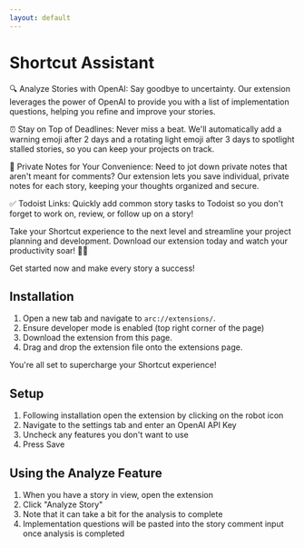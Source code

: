 ```yaml
---
layout: default
---
```


# Shortcut Assistant 

🔍 Analyze Stories with OpenAI: Say goodbye to uncertainty. Our extension leverages the power of OpenAI to provide you with a list of implementation questions, helping you refine and improve your stories.

⏰ Stay on Top of Deadlines: Never miss a beat. We'll automatically add a warning emoji after 2 days and a rotating light emoji after 3 days to spotlight stalled stories, so you can keep your projects on track.

📝 Private Notes for Your Convenience: Need to jot down private notes that aren't meant for comments? Our extension lets you save individual, private notes for each story, keeping your thoughts organized and secure.

✅ Todoist Links: Quickly add common story tasks to Todoist so you don't forget to work on, review, or follow up on a story!

Take your Shortcut experience to the next level and streamline your project planning and development. Download our extension today and watch your productivity soar! 🚀✨

Get started now and make every story a success!

## Installation
1. Open a new tab and navigate to `arc://extensions/`.
2. Ensure developer mode is enabled (top right corner of the page)
3. Download the extension from this page.
4. Drag and drop the extension file onto the extensions page.

You're all set to supercharge your Shortcut experience!

## Setup
1. Following installation open the extension by clicking on the robot icon
2. Navigate to the settings tab and enter an OpenAI API Key
3. Uncheck any features you don't want to use
4. Press Save

## Using the Analyze Feature
1. When you have a story in view, open the extension
2. Click "Analyze Story"
3. Note that it can take a bit for the analysis to complete
4. Implementation questions will be pasted into the story comment input once analysis is completed
